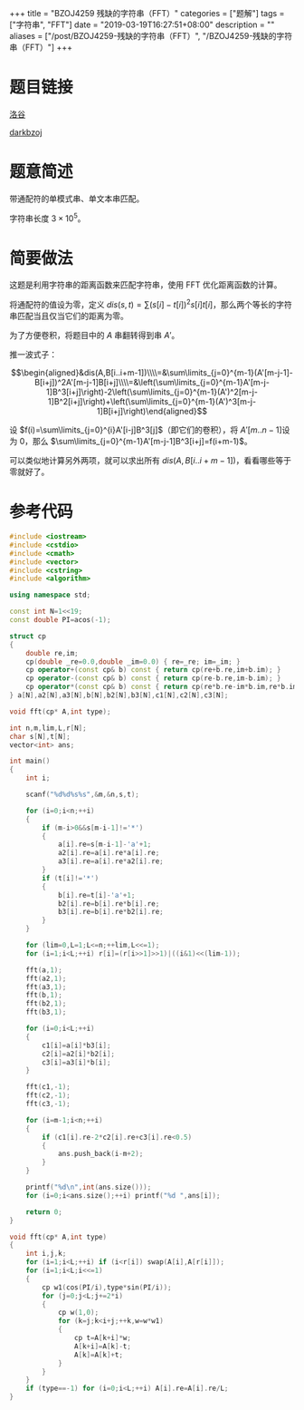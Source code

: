 +++
title = "BZOJ4259 残缺的字符串（FFT）"
categories = ["题解"]
tags = ["字符串", "FFT"]
date = "2019-03-19T16:27:51+08:00"
description = ""
aliases = ["/post/BZOJ4259-残缺的字符串（FFT）", "/BZOJ4259-残缺的字符串（FFT）"]
+++


# 题目链接

[洛谷](https://www.luogu.org/problemnew/show/P4173)

[darkbzoj](https://darkbzoj.tk/problem/4259)

# 题意简述

带通配符的单模式串、单文本串匹配。

字符串长度 $3\times10^5$。

<!--more-->

# 简要做法

这题是利用字符串的距离函数来匹配字符串，使用 FFT 优化距离函数的计算。

将通配符的值设为零，定义 $dis(s,t)=\sum(s[i]-t[i])^2s[i]t[i]​$，那么两个等长的字符串匹配当且仅当它们的距离为零。

为了方便卷积，将题目中的 $A$ 串翻转​得到串 $A'​$。

推一波式子：

$$\begin{aligned}&dis(A,B[i..i+m-1])\\\\=&\sum\limits_{j=0}^{m-1}(A'[m-j-1]-B[i+j])^2A'[m-j-1]B[i+j]\\\\=&\left(\sum\limits_{j=0}^{m-1}A'[m-j-1]B^3[i+j]\right)-2\left(\sum\limits_{j=0}^{m-1}(A')^2[m-j-1]B^2[i+j]\right)+\left(\sum\limits_{j=0}^{m-1}(A')^3[m-j-1]B[i+j]\right)\end{aligned}$$

设 $f(i)=\sum\limits_{j=0}^{i}A'[i-j]B^3[j]​$（即它们的卷积），将 $A'[m..n-1]​$ 设为 $0​$，那么 $\sum\limits_{j=0}^{m-1}A'[m-j-1]B^3[i+j]=f(i+m-1)​$。

可以类似地计算另外两项，就可以求出所有 $dis(A,B[i..i+m-1])​$，看看哪些等于零就好了。

# 参考代码

```cpp
#include <iostream>
#include <cstdio>
#include <cmath>
#include <vector>
#include <cstring>
#include <algorithm>

using namespace std;

const int N=1<<19;
const double PI=acos(-1);

struct cp
{
    double re,im;
    cp(double _re=0.0,double _im=0.0) { re=_re; im=_im; }
    cp operator+(const cp& b) const { return cp(re+b.re,im+b.im); }
    cp operator-(const cp& b) const { return cp(re-b.re,im-b.im); }
    cp operator*(const cp& b) const { return cp(re*b.re-im*b.im,re*b.im+im*b.re); }
} a[N],a2[N],a3[N],b[N],b2[N],b3[N],c1[N],c2[N],c3[N];

void fft(cp* A,int type);

int n,m,lim,L,r[N];
char s[N],t[N];
vector<int> ans;

int main()
{
    int i;

    scanf("%d%d%s%s",&m,&n,s,t);

    for (i=0;i<n;++i)
    {
        if (m-i>0&&s[m-i-1]!='*')
        {
            a[i].re=s[m-i-1]-'a'+1;
            a2[i].re=a[i].re*a[i].re;
            a3[i].re=a[i].re*a2[i].re;
        }
        if (t[i]!='*')
        {
            b[i].re=t[i]-'a'+1;
            b2[i].re=b[i].re*b[i].re;
            b3[i].re=b[i].re*b2[i].re;
        }
    }

    for (lim=0,L=1;L<=n;++lim,L<<=1);
    for (i=1;i<L;++i) r[i]=(r[i>>1]>>1)|((i&1)<<(lim-1));

    fft(a,1);
    fft(a2,1);
    fft(a3,1);
    fft(b,1);
    fft(b2,1);
    fft(b3,1);

    for (i=0;i<L;++i)
    {
        c1[i]=a[i]*b3[i];
        c2[i]=a2[i]*b2[i];
        c3[i]=a3[i]*b[i];
    }

    fft(c1,-1);
    fft(c2,-1);
    fft(c3,-1);

    for (i=m-1;i<n;++i)
    {
        if (c1[i].re-2*c2[i].re+c3[i].re<0.5)
        {
            ans.push_back(i-m+2);
        }
    }

    printf("%d\n",int(ans.size()));
    for (i=0;i<ans.size();++i) printf("%d ",ans[i]);

    return 0;
}

void fft(cp* A,int type)
{
    int i,j,k;
    for (i=1;i<L;++i) if (i<r[i]) swap(A[i],A[r[i]]);
    for (i=1;i<L;i<<=1)
    {
        cp w1(cos(PI/i),type*sin(PI/i));
        for (j=0;j<L;j+=2*i)
        {
            cp w(1,0);
            for (k=j;k<i+j;++k,w=w*w1)
            {
                cp t=A[k+i]*w;
                A[k+i]=A[k]-t;
                A[k]=A[k]+t;
            }
        }
    }
    if (type==-1) for (i=0;i<L;++i) A[i].re=A[i].re/L;
}
```

